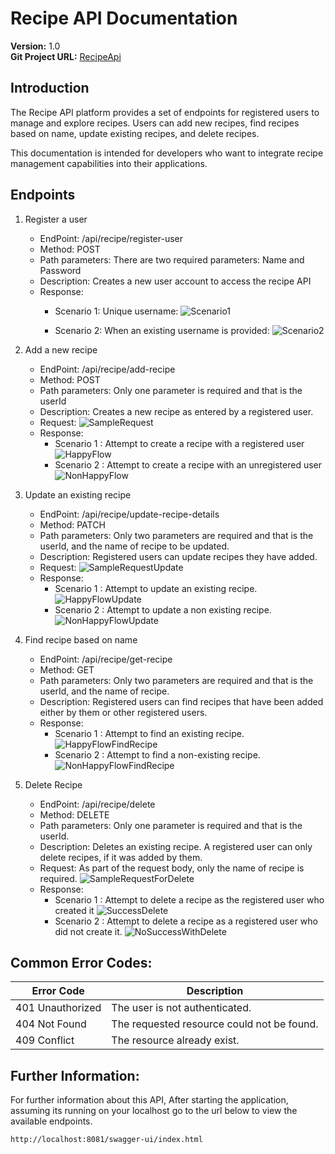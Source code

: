 # Recipe API Documentation

**Version:** 1.0  
**Git Project URL:** [RecipeApi](https://github.com/bernardAppah/recipeApi)

## Introduction
The Recipe API platform provides a set of endpoints for registered users to manage and explore recipes. Users can add new recipes, find recipes based on name, update existing recipes, and delete recipes.

This documentation is intended for developers who want to integrate recipe management capabilities into their applications.

## Endpoints
1. Register a user
   - EndPoint: /api/recipe/register-user
   - Method: POST
   - Path parameters: There are two required parameters: Name and Password
   - Description: Creates a new user account to access the recipe API
   - Response:
     + Scenario 1: Unique username:
       ![Scenario1](./RegisteredUser1.jpg)

     + Scenario 2: When an existing username is provided:
       ![Scenario2](./RegisteredUser2.jpg)

2. Add a new recipe
    - EndPoint: /api/recipe/add-recipe
    - Method: POST
    - Path parameters: Only one parameter is required and that is the userId
    - Description: Creates a new recipe as entered by a registered user.
    - Request:
        ![SampleRequest](./AddRecipeRequestHappyFlow.jpg)
    - Response:
      + Scenario 1 : Attempt to create a recipe with a registered user
        ![HappyFlow](./AddRecipeResponseHappy.jpg)
      + Scenario 2 : Attempt to create a recipe with an unregistered user
        ![NonHappyFlow](./AddRecipeResponseNonHappy.jpg)

3. Update an existing recipe
    - EndPoint: /api/recipe/update-recipe-details
    - Method: PATCH
    - Path parameters: Only two parameters are required and that is the userId, and 
      the name of recipe to be updated.
    - Description: Registered users can update recipes they have added.
    - Request:
         ![SampleRequestUpdate](./SampleUpdateRequest.jpg)
    - Response:
      + Scenario 1 : Attempt to update an existing recipe.
        ![HappyFlowUpdate](./SuccesfulUpdate.jpg)
      + Scenario 2 : Attempt to update a non existing recipe.
        ![NonHappyFlowUpdate](./UpdateRecipeNotExisting.jpg)

4. Find recipe based on name
    - EndPoint: /api/recipe/get-recipe
    - Method: GET
    - Path parameters: Only two parameters are required and that is the userId, and
      the name of recipe.
    - Description: Registered users can find recipes that have been added either by them
      or other registered users.
    - Response:
        + Scenario 1 : Attempt to find an existing recipe.
          ![HappyFlowFindRecipe](./SearchForRecipeByName.jpg)
        + Scenario 2 : Attempt to find a non-existing recipe.
          ![NonHappyFlowFindRecipe](./NonExistentRecipe.jpg)
        

5.  Delete Recipe
    - EndPoint: /api/recipe/delete
    - Method: DELETE
    - Path parameters: Only one parameter is required and that is the userId.
    - Description: Deletes an existing recipe. A registered user can only delete recipes, 
      if it was added by them.
    - Request: As part of the request body, only the name of recipe is required.
        ![SampleRequestForDelete](./DeleteRecipeRequest.jpg)
    - Response:
        + Scenario 1 : Attempt to delete a recipe as the registered user who created it
          ![SuccessDelete](./SucessfullyDeleted.jpg)
        + Scenario 2 : Attempt to delete a recipe as a registered user who did not create it.
          ![NoSuccessWithDelete](./DeleteUnsucessful.jpg)

          
## Common Error Codes:

| Error Code       | Description                                |
|------------------|--------------------------------------------|
| 401 Unauthorized | The user is not authenticated.             |
| 404 Not Found    | The requested resource could not be found. |
| 409 Conflict     | The resource already exist.                |


## Further Information:
For further information about this API, After starting the application, assuming its
running on your localhost go to the url below to view the available endpoints.

```
http://localhost:8081/swagger-ui/index.html
```

